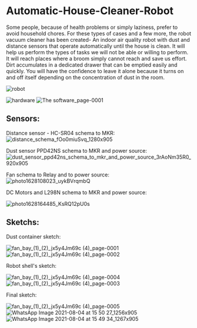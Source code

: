 # Automatic-House-Cleaner-Robot

Some people, because of health problems or simply laziness, prefer to avoid household chores. For these types of cases and a few more, the robot vacuum cleaner has been created- An indoor air quality robot with dust and distance sensors that operate automatically until the house is clean. It will help us perform the types of tasks we will not be able or willing to perform. It will reach places where a broom simply cannot reach and save us effort. Dirt accumulates in a dedicated drawer that can be emptied easily and quickly. You will have the confidence to leave it alone because it turns on and off itself depending on the concentration of dust in the room.

![robot](https://user-images.githubusercontent.com/87942064/147487383-343433e2-9b0b-4196-b9b3-9ff2cf7d1901.jpg)


![hardware](https://user-images.githubusercontent.com/87942064/147493178-4b8512d9-5378-4734-b93e-f688820b3d73.png)
![The software_page-0001](https://user-images.githubusercontent.com/87942064/147410778-609fa234-6577-4c8f-9354-80ccdef915dc.jpg)


## Sensors:

Distance sensor - HC-SR04 schema to MKR:
![distance_schema_fOo0miuSvq_1280x905](https://user-images.githubusercontent.com/87942064/147411320-12d37294-c951-496b-af34-3adfb5424bec.jpeg)


Dust sensor PPD42NS schema to MKR and power source:
![dust_sensor_ppd42ns_schema_to_mkr_and_power_source_3rAoNm35R0_920x905](https://user-images.githubusercontent.com/87942064/147411328-26e126e9-224e-495e-9fdc-95f8b8d08dc5.jpeg)


Fan schema to Relay and to power source:
![photo1628108023_uykBVrqmbQ](https://user-images.githubusercontent.com/87942064/147409031-317ed3df-aaf7-4d45-af1b-22651527c4cb.jpeg)


DC Motors and L298N schema to MKR and power source:

![photo1628164485_KsRQ12pU0s](https://user-images.githubusercontent.com/87942064/147409032-2d287bf0-02e7-4bd2-b667-b232c732c7cf.jpeg)

## Sketchs:

Dust container sketch:

![fan_bay_(1)_(2)_jx5y4Jm69c (4)_page-0001](https://user-images.githubusercontent.com/87942064/147409033-bffbe630-53a2-4947-9274-a84fbe965063.jpg)
![fan_bay_(1)_(2)_jx5y4Jm69c (4)_page-0002](https://user-images.githubusercontent.com/87942064/147409034-880b1959-8942-403d-abf9-1ed527ec0732.jpg)



Robot shell's sketch: 

![fan_bay_(1)_(2)_jx5y4Jm69c (4)_page-0004](https://user-images.githubusercontent.com/87942064/147409029-fa12563b-0cd4-4ef1-b0fe-e0653de86a23.jpg)
![fan_bay_(1)_(2)_jx5y4Jm69c (4)_page-0003](https://user-images.githubusercontent.com/87942064/147409036-5780bcf7-d408-4d9c-9b07-65aabb4d8f9b.jpg)



Final sketch:

![fan_bay_(1)_(2)_jx5y4Jm69c (4)_page-0005](https://user-images.githubusercontent.com/87942064/147409030-3909182a-8782-4dad-852f-a7b2e8c3cb7b.jpg)
![WhatsApp Image 2021-08-04 at 15 50 27_1256x905](https://user-images.githubusercontent.com/87942064/147411359-21a8fc15-a773-4178-9721-4674ff10d78c.jpeg)
![WhatsApp Image 2021-08-04 at 15 49 34_1267x905](https://user-images.githubusercontent.com/87942064/147411362-73f9fd0f-7308-408c-b5cf-67bc6b19bfe3.jpeg)



